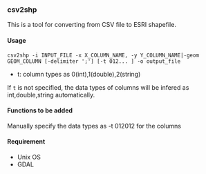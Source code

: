 ### csv2shp

This is a tool for converting from CSV file to ESRI shapefile.

#### Usage

    csv2shp -i INPUT_FILE -x X_COLUMN_NAME, -y Y_COLUMN_NAME|-geom GEOM_COLUMN [-delimiter ';'] [-t 012... ] -o output_file

- t: column types as 0(int),1(double),2(string)

If `t` is not specified, the data types of columns will be infered as int,double,string automatically. 

#### Functions to be added

Manually specify the data types as -t 012012 for the columns

#### Requirement

- Unix OS
- GDAL






